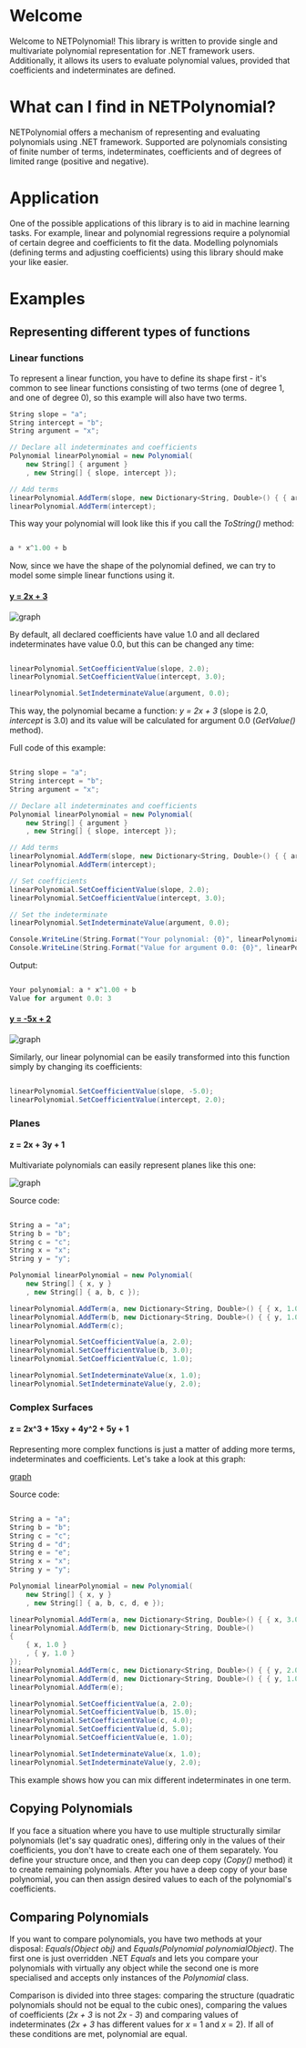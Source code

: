 # Welcome

Welcome to NETPolynomial! This library is written to provide single and multivariate polynomial representation for .NET framework users. Additionally, it allows its users to evaluate polynomial values, provided that coefficients and indeterminates are defined.

# What can I find in NETPolynomial?

NETPolynomial offers a mechanism of representing and evaluating polynomials using .NET framework. Supported are polynomials consisting of finite number of terms, indeterminates, coefficients and of degrees of limited range (positive and negative).

# Application

One of the possible applications of this library is to aid in machine learning tasks. For example, linear and polynomial regressions require a polynomial of certain degree and coefficients to fit the data. Modelling polynomials (defining terms and adjusting coefficients) using this library should make your like easier.

# Examples

## Representing different types of functions

### Linear functions

To represent a linear function, you have to define its shape first - it's common to see linear functions consisting of two terms (one of degree 1, and one of degree 0), so this example will also have two terms.

```csharp
String slope = "a";
String intercept = "b";
String argument = "x";

// Declare all indeterminates and coefficients
Polynomial linearPolynomial = new Polynomial(
    new String[] { argument }
    , new String[] { slope, intercept });

// Add terms
linearPolynomial.AddTerm(slope, new Dictionary<String, Double>() { { argument, 1.0 } });
linearPolynomial.AddTerm(intercept);
```

This way your polynomial will look like this if you call the *ToString()* method:

```csharp

a * x^1.00 + b
```

Now, since we have the shape of the polynomial defined, we can try to model some simple linear functions using it.

#### [y = 2x + 3](https://www.google.com/?gws_rd=cr&ei=1_rHUojHJ8_Q7AajlIG4DQ#q=2*x^1+%2B+3)

![graph](http://img27.imageshack.us/img27/5052/asn5.png)

By default, all declared coefficients have value 1.0 and all declared indeterminates have value 0.0, but this can be changed any time:

```csharp

linearPolynomial.SetCoefficientValue(slope, 2.0);
linearPolynomial.SetCoefficientValue(intercept, 3.0);

linearPolynomial.SetIndeterminateValue(argument, 0.0);
```

This way, the polynomial became a function: *y = 2x + 3* (slope is 2.0, *intercept* is 3.0) and its value will be calculated for argument 0.0 (*GetValue()* method).

Full code of this example:

```csharp

String slope = "a";
String intercept = "b";
String argument = "x";

// Declare all indeterminates and coefficients
Polynomial linearPolynomial = new Polynomial(
    new String[] { argument }
    , new String[] { slope, intercept });

// Add terms
linearPolynomial.AddTerm(slope, new Dictionary<String, Double>() { { argument, 1.0 } });
linearPolynomial.AddTerm(intercept);

// Set coefficients
linearPolynomial.SetCoefficientValue(slope, 2.0);
linearPolynomial.SetCoefficientValue(intercept, 3.0);

// Set the indeterminate
linearPolynomial.SetIndeterminateValue(argument, 0.0);

Console.WriteLine(String.Format("Your polynomial: {0}", linearPolynomial.ToString()));
Console.WriteLine(String.Format("Value for argument 0.0: {0}", linearPolynomial.GetValue()));
```

Output:

```csharp

Your polynomial: a * x^1.00 + b
Value for argument 0.0: 3
```

#### [y = -5x + 2](https://www.google.com/?gws_rd=cr&ei=1_rHUojHJ8_Q7AajlIG4DQ#q=%28-5%29*x^1+%2B+2)

![graph](http://img13.imageshack.us/img13/7601/uno6.png)

Similarly, our linear polynomial can be easily transformed into this function simply by changing its coefficients:

```csharp

linearPolynomial.SetCoefficientValue(slope, -5.0);
linearPolynomial.SetCoefficientValue(intercept, 2.0);
```

### Planes

#### z = 2x + 3y + 1

Multivariate polynomials can easily represent planes like this one:

![graph](http://img585.imageshack.us/img585/9927/7acc.png)

Source code:

```csharp

String a = "a";
String b = "b";
String c = "c";
String x = "x";
String y = "y";

Polynomial linearPolynomial = new Polynomial(
    new String[] { x, y }
    , new String[] { a, b, c });

linearPolynomial.AddTerm(a, new Dictionary<String, Double>() { { x, 1.0 } });
linearPolynomial.AddTerm(b, new Dictionary<String, Double>() { { y, 1.0 } });
linearPolynomial.AddTerm(c);

linearPolynomial.SetCoefficientValue(a, 2.0);
linearPolynomial.SetCoefficientValue(b, 3.0);
linearPolynomial.SetCoefficientValue(c, 1.0);

linearPolynomial.SetIndeterminateValue(x, 1.0);
linearPolynomial.SetIndeterminateValue(y, 2.0);

```

### Complex Surfaces

#### z = 2x^3 + 15xy + 4y^2 + 5y + 1

Representing more complex functions is just a matter of adding more terms, indeterminates and coefficients. Let's take a look at this graph:

[graph](https://www.google.pl/webhp?sourceid=chrome-instant&rlz=1C1GKLA_enPL657PL657&ion=1&espv=2&ie=UTF-8#q=z%20%3D%202*x%5E3%20%2B%2015*x*y%20%2B%204*y%5E2%20%2B%205*y%20%2B%201)

Source code:

```csharp

String a = "a";
String b = "b";
String c = "c";
String d = "d";
String e = "e";
String x = "x";
String y = "y";

Polynomial linearPolynomial = new Polynomial(
    new String[] { x, y }
    , new String[] { a, b, c, d, e });

linearPolynomial.AddTerm(a, new Dictionary<String, Double>() { { x, 3.0 } });
linearPolynomial.AddTerm(b, new Dictionary<String, Double>() 
{ 
    { x, 1.0 }
    , { y, 1.0 } 
});
linearPolynomial.AddTerm(c, new Dictionary<String, Double>() { { y, 2.0 } });
linearPolynomial.AddTerm(d, new Dictionary<String, Double>() { { y, 1.0 } });
linearPolynomial.AddTerm(e);

linearPolynomial.SetCoefficientValue(a, 2.0);
linearPolynomial.SetCoefficientValue(b, 15.0);
linearPolynomial.SetCoefficientValue(c, 4.0);
linearPolynomial.SetCoefficientValue(d, 5.0);
linearPolynomial.SetCoefficientValue(e, 1.0);

linearPolynomial.SetIndeterminateValue(x, 1.0);
linearPolynomial.SetIndeterminateValue(y, 2.0);
```
This example shows how you can mix different indeterminates in one term.

## Copying Polynomials

If you face a situation where you have to use multiple structurally similar polynomials (let's say quadratic ones), differing only in the values of their coefficients, you don't have to create each one of them separately. You define your structure once, and then you can deep copy (*Copy()* method) it to create remaining polynomials. After you have a deep copy of your base polynomial, you can then assign desired values to each of the polynomial's coefficients.

## Comparing Polynomials

If you want to compare polynomials, you have two methods at your disposal: *Equals(Object obj)* and *Equals(Polynomial polynomialObject)*. The first one is just overridden .NET *Equals* and lets you compare your polynomials with virtually any object while the second one is more specialised and accepts only instances of the *Polynomial* class.

Comparison is divided into three stages: comparing the structure (quadratic polynomials should not be equal to the cubic ones), comparing the values of coefficients (*2x + 3* is not *2x - 3*) and comparing values of indeterminates (*2x + 3* has different values for *x* = 1 and *x* = 2). If all of these conditions are met, polynomial are equal.

